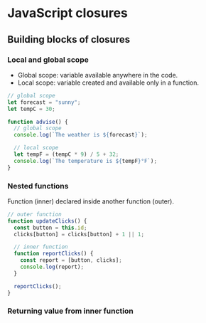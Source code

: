 # JavaScript closures

## Building blocks of closures

### Local and global scope

- Global scope: variable available anywhere in the code.
- Local scope: variable created and available only in a function.

```js
// global scope
let forecast = "sunny";
let tempC = 30;

function advise() {
  // global scope
  console.log(`The weather is ${forecast}`);

  // local scope
  let tempF = (tempC * 9) / 5 + 32;
  console.log(`The temperature is ${tempF}°F`);
}
```

### Nested functions

Function (inner) declared inside another function (outer).

```js
// outer function
function updateClicks() {
  const button = this.id;
  clicks[button] = clicks[button] + 1 || 1;

  // inner function
  function reportClicks() {
    const report = [button, clicks];
    console.log(report);
  }

  reportClicks();
}
```

### Returning value from inner function